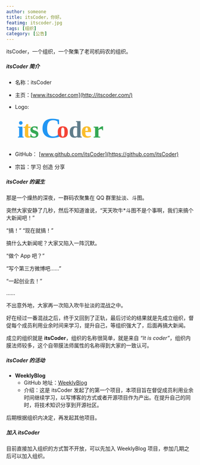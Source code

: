 ```yaml
---
author: someone
title: itsCoder，你好。
featimg: itscoder.jpg
tags: [组织]
category: [公告]
---
```

itsCoder，一个组织，一个聚集了老司机码农的组织。

##### itsCoder 简介
- 名称：itsCoder
- 主页：[www.itscoder.com](http://itscoder.com/)
- Logo: 	
		
	
	<svg width="240px" height="80px" viewBox="16 159 480 160" version="1.1" xmlns="http://www.w3.org/2000/svg" xmlns:xlink="http://www.w3.org/1999/xlink">
    <!-- Generator: Sketch 3.8.3 (29802) - http://www.bohemiancoding.com/sketch -->
    <desc>Created with Sketch.</desc>
    <defs></defs>
    <text id="itsCoder" stroke="none" fill="none" font-family="DINAlternate-Bold, DIN Alternate" font-size="128" font-weight="bold">
        <tspan x="27.7636719" y="279" fill="#2196F3">i</tspan>
        <tspan x="58.4511719" y="279" fill="#FABD2C">t</tspan>
        <tspan x="94.0136719" y="279" fill="#34A853">s</tspan>
        <tspan x="155.451172" y="279" font-size="152" fill="#2196F3">C</tspan>
        <tspan x="239.986328" y="279" fill="#F44336">o</tspan>
        <tspan x="303.986328" y="279" fill="#607D8B">d</tspan>
        <tspan x="370.423828" y="279" fill="#FABD2C">e</tspan>
        <tspan x="434.423828" y="279" fill="#34A853">r</tspan>
    </text>
	</svg>
	
- GitHub： [www.github.com/itsCoder](https://github.com/itsCoder)
- 宗旨：学习 创造 分享


##### itsCoder 的诞生

那是一个燥热的深夜，一群码农聚集在 QQ 群里扯淡、斗图。

突然大家安静了几秒，然后不知道谁说，“天天吹牛*斗图不是个事啊，我们来搞个大新闻吧！” 

“搞！” “现在就搞！”

搞什么大新闻呢？大家又陷入一阵沉默。

“做个 App 吧？”

 “写个第三方微博吧……” 
 
 “一起创业去！”
 
 ……
 
 不出意外地，大家再一次陷入吹牛扯淡的混战之中。
 
好在经过一番混战之后，终于又回到了正轨，最后讨论的结果就是先成立组织，督促每个成员利用业余时间来学习，提升自己，等组织强大了，后面再搞大新闻。

成立的组织就是 **itsCoder**，组织的名称很简单，就是来自 *“It is coder”*，组织内膜法师较多，这个自带膜法师属性的名称得到大家的一致认可。

##### itsCoder 的活动
- **WeeklyBlog**
	- GitHub 地址：[WeeklyBlog](https://github.com/itsCoder/weeklyblog)
	- 介绍：这是 itsCoder 发起了的第一个项目，本项目旨在督促成员利用业余时间继续学习，以写博客的方式或者开源项目作为产出。在提升自己的同时，将技术知识分享到开源社区。

后期根据组织内决定，再发起其他项目。

##### 加入 itsCoder 
目前直接加入组织的方式暂不开放，可以先加入 WeeklyBlog 项目，参加几期之后可以加入组织。


